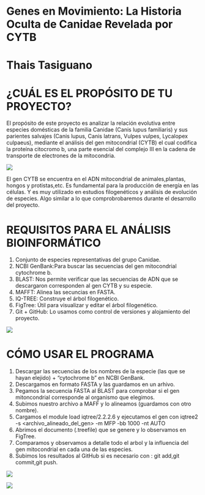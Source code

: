 # Genes en Movimiento: La Historia Oculta de Canidae Revelada por CYTB

# Thais Tasiguano

# ¿CUÁL ES EL PROPÓSITO DE TU PROYECTO? 

El propósito de este proyecto es analizar la relación evolutiva entre especies domésticas de la familia Canidae (Canis lupus familiaris)
y sus parientes salvajes (Canis lupus, Canis latrans, Vulpes vulpes, Lycalopex culpaeus), 
mediante el análisis del gen mitocondrial (CYTB) el cual codifica la proteína citocromo b,
una parte esencial del complejo III en la cadena de transporte de electrones de la mitocondria. 

 ![ ](https://upload.wikimedia.org/wikipedia/commons/thumb/7/78/1l0l_opm.png/250px-1l0l_opm.png)

El gen CYTB se encuentra en el ADN mitocondrial de animales,plantas, hongos y protistas,etc.
Es fundamental para la producción de energía en las células.
Y es muy utilizado en estudios filogenéticos y análisis de evolución de especies.
Algo similar a lo que comprobrobaremos durante el desarrollo del proyecto.

# REQUISITOS PARA EL ANÁLISIS BIOINFORMÁTICO 

1. Conjunto de especies representativas del grupo Canidae.
2. NCBI GenBank:Para buscar las secuencias del gen mitocondrial cytochrome b.
3. BLAST: Nos permite verificar que las secuencias de ADN que se descargaron corresponden al gen CYTB y su especie.
4. MAFFT: Alinea las secuncias en FASTA.
5. IQ-TREE: Construye el árbol filogenético.
6. FigTree: Útil para visualizar y editar el árbol filogenético. 
7. Git + GitHub: Lo usamos como control de versiones y alojamiento del proyecto. 

![ ](https://www.muyinteresante.com/wp-content/uploads/sites/5/2024/05/25/6651af599f2a8.jpeg)

# CÓMO USAR EL PROGRAMA
1. Descargar las secuencias de los nombres de la especie (las que se hayan elejido) + “cytochrome b” en NCBI GenBank.
2. Descargamos en formato FASTA y  las guardamos en un arhivo.
3. Pegamos la  secuencia FASTA al BLAST para comprobar si el gen mitoncondrial corresponde al organismo que elegimos. 
4. Subimos nuestro archivo a MAFF y lo alineamos (guardamos con otro nombre).
5. Cargamos el module load iqtree/2.2.2.6 y ejecutamos el gen con iqtree2 -s <archivo_alineado_del_gen> -m MFP -bb 1000 -nt AUTO
6. Abrimos el documento (.treefile) que se genere y lo observamos en FigTree.
7. Comparamos y observamos a detalle todo el arbol y la influencia del gen mitocondrial en cada una de las especies.
8. Subimos los resultados al GitHub si es necesario con : git add,git commit,git push.

![ ](https://t4.ftcdn.net/jpg/09/29/92/81/360_F_929928124_KBVWfkmjAkLfc54PfFPfvea7jJb1F23D.jpg)

 
 ![ ](https://upload.wikimedia.org/wikipedia/commons/thumb/4/4e/Canide.jpg/640px-Canide.jpg)
